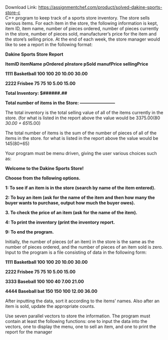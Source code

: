 Download Link: https://assignmentchef.com/product/solved-dakine-sports-store-c
<br>
C++ program to keep track of a sports store inventory. The store sells various items. For each item in the store, the following information is kept, item ID, item name, number of pieces ordered, number of pieces currently in the store, number of pieces sold, manufacturer’s price for the item and the store’s selling price. At the end of each week, the store manager would like to see a report in the following format:

<strong>Dakine Sports Store Report</strong>

<strong>ItemID itemName</strong> <strong>pOrdered</strong> <strong>pInstore  pSold</strong> <strong>manufPrice  sellingPrice</strong>

<strong>1111 Basketball 100 100 20 10.00 30.00</strong>

<strong>2222 Frisbee 75 75 10 5.00 15.00</strong>

<strong>Total Inventory: $######.##</strong>

<strong>Total number of items in the Store: ————————</strong>

The total inventory is the total selling value of all of the items currently in the store. (for what is listed in the report above the value would be 3375.00(80 *30.00 + 65*15.00)

The total number of items is the sum of the number of pieces of all of the items in the store. for what is listed in the report above the value would be 145(80+65)

Your program must be menu driven, giving the user various choices such as:

<strong>Welcome to the Dakine Sports Store!</strong>

<strong>Choose from the following options.</strong>

<strong>1: To see if an item is in the store (search by name of the item entered).</strong>

<strong>2: To buy an item (ask for the name of the item and then how many the buyer wants to purchase, output how much the buyer owes).</strong>

<strong>3. To check the price of an item (ask for the name of the item).</strong>

<strong>4: To print the inventory (print the inventory report.</strong>

<strong>9: To end the program.</strong>

Initially, the number of pieces (of an item) in the store is the same as the number of pieces ordered, and the number of pieces of an item sold is zero. Input to the program is a file consisting of data in the following form:

<strong>1111 Basketball 100 100 20 10.00 30.00</strong>

<strong>2222 Frisbee 75 75 10 5.00 15.00</strong>

<strong>3333 Baseball 100 100 40 7.00 21.00</strong>

<strong>4444 Baseball bat 150 150 100 12.00 36.00</strong>

After inputting the data, sort it according to the items’ names. Also after an item is sold, update the appropriate counts.

Use seven parallel vectors to store the information. The program must contain at least the following functions: one to input the data into the vectors, one to display the menu, one to sell an item, and one to print the report for the manager